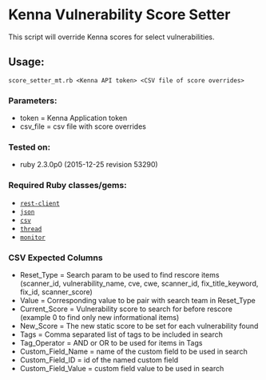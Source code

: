 # Kenna Vulnerability Score Setter
This script will override Kenna scores for select vulnerabilities.

## Usage:

```
score_setter_mt.rb <Kenna API token> <CSV file of score overrides>
```

### Parameters:
 - token = Kenna Application token
 - csv_file = csv file with score overrides

### Tested on:

- ruby 2.3.0p0 (2015-12-25 revision 53290)

### Required Ruby classes/gems:

- [`rest-client`](https://github.com/rest-client/rest-client)
- [`json`](http://ruby-doc.org/stdlib-2.0.0/libdoc/json/rdoc/JSON.html)
- [`csv`](http://ruby-doc.org/stdlib-2.0.0/libdoc/csv/rdoc/CSV.html)
- [`thread`](https://ruby-doc.org/core-2.2.0/Thread.html)
- [`monitor`](https://ruby-doc.org/stdlib-2.1.2/libdoc/monitor/rdoc/Monitor.html)

### CSV Expected Columns

- Reset_Type = Search param to be used to find rescore items (scanner_id, vulnerability_name, cve, cwe, scanner_id, fix_title_keyword, fix_id, scanner_score)
- Value = Corresponding value to be pair with search team in Reset_Type
- Current_Score = Vulnerability score to search for before rescore (example 0 to find only new informational items)
- New_Score = The new static score to be set for each vulnerability found 
- Tags = Comma separated list of tags to be included in search
- Tag_Operator = AND or OR to be used for items in Tags
- Custom_Field_Name = name of the custom field to be used in search
- Custom_Field_ID = id of the named custom field
- Custom_Field_Value = custom field value to be used in search
